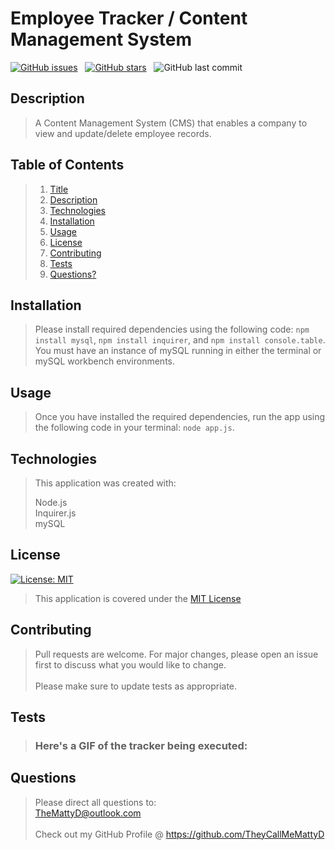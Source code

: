 # Employee Tracker / Content Management System  

[![GitHub issues](https://img.shields.io/github/issues/TheyCallMeMattyD/employee-tracker?style=for-the-badge)](https://github.com/TheyCallMeMattyD/employee-tracker/issues) &nbsp;
[![GitHub stars](https://img.shields.io/github/stars/TheyCallMeMattyD/employee-tracker?style=for-the-badge)](https://github.com/TheyCallMeMattyD/employee-tracker/stargazers) &nbsp;
![GitHub last commit](https://img.shields.io/github/last-commit/theycallmemattyd/employee-tracker?style=for-the-badge)  


## Description
>  A Content Management System (CMS) that enables a company to view and update/delete employee records.
  
## Table of Contents
>1. [Title](#Title)
>2. [Description](#Description)
>3. [Technologies](#Technologies)
>4. [Installation](#Installation)
>5. [Usage](#Usage)
>6. [License](#License)
>7. [Contributing](#Contributing)
>8. [Tests](#Tests)
>9. [Questions?](#Questions?)
  
## Installation
>Please install required dependencies using the following code: `npm install mysql`, `npm install inquirer`, and `npm install console.table`.  
>You must have an instance of mySQL running in either the terminal or mySQL workbench environments.
  
## Usage
>Once you have installed the required dependencies, run the app using the following code in your terminal: `node app.js`.  

## Technologies
>This application was created with:  
>  
>   Node.js   
>   Inquirer.js  
>   mySQL  

## License
[![License: MIT](https://img.shields.io/badge/License-MIT-blue.svg)](https://opensource.org/licenses/MIT)
>This application is covered under the [MIT License](https://opensource.org/licenses/MIT)
  
## Contributing
>Pull requests are welcome. For major changes, please open an issue first to discuss what you would like to change.<br/><br/>
>Please make sure to update tests as appropriate.

## Tests
>### Here's a GIF of the tracker being executed:  
>  
  
## Questions
>Please direct all questions to:  
TheMattyD@outlook.com<br/>  
Check out my GitHub Profile @ https://github.com/TheyCallMeMattyD  
